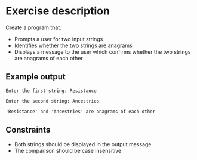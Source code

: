 # Exercise description

Create a program that: 

* Prompts a user for two input strings
* Identifies whether the two strings are anagrams
* Displays a message to the user which confirms whether the two strings are anagrams of each other

## Example output

```
Enter the first string: Resistance

Enter the second string: Ancestries

'Resistance' and 'Ancestries' are anagrams of each other
```

## Constraints

* Both strings should be displayed in the output message
* The comparison should be case insensitive
